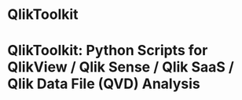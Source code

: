 # QlikToolkit
# QlikToolkit: Python Scripts for QlikView / Qlik Sense / Qlik SaaS / Qlik Data File (QVD) Analysis
